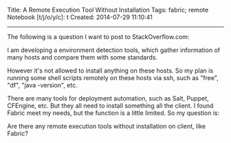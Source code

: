 Title: A Remote Execution Tool Without Installation
Tags: fabric; remote
Notebook [t/j/o/y/c]: t
Created: 2014-07-29 11:10:41

------

The following is a question I want to post to StackOverflow.com:

I am developing a environment detection tools, which gather information of many hosts and compare them with some standards.

However it's not allowed to install anything on these hosts. So my plan is running some shell scripts remotely on these hosts via ssh, such as "free", "df", "java -version", etc.

There are many tools for deployment automation, such as Salt, Puppet, CFEngine, etc. But they all need to install something all the client. I found Fabric meet my needs, but the function is a little limited. So my question is:

Are there any remote execution tools without installation on client, like Fabric?
